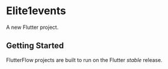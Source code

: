 # Elite1events

A new Flutter project.

## Getting Started

FlutterFlow projects are built to run on the Flutter _stable_ release.
